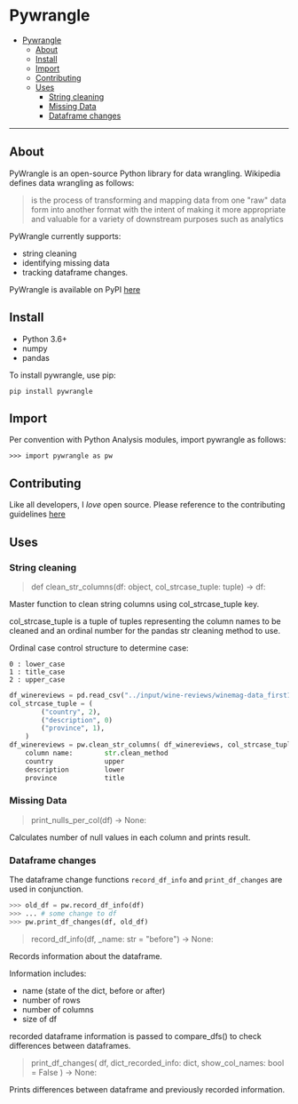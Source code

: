 # Pywrangle
- [Pywrangle](#pywrangle)
  - [About](#about)
  - [Install](#install)
  - [Import](#import)
  - [Contributing](#contributing)
  - [Uses](#uses)
    - [String cleaning](#string-cleaning)
    - [Missing Data](#missing-data)
    - [Dataframe changes](#dataframe-changes)

---

## About
PyWrangle is an open-source Python library for data wrangling. Wikipedia defines data wrangling as follows:
> is the process of transforming and mapping data from one "raw" data form into another format with the intent of making it more appropriate and valuable for a variety of downstream purposes such as analytics

PyWrangle currently supports:
- string cleaning
- identifying missing data
- tracking dataframe changes.


PyWrangle is available on PyPI [here](https://pypi.org/project/pywrangle/)


## Install
- Python 3.6+
- numpy
- pandas

To install pywrangle, use pip:

```
pip install pywrangle
```

## Import

Per convention with Python Analysis modules, import pywrangle as follows:
```
>>> import pywrangle as pw
```

## Contributing
Like all developers, I _love_ open source. Please reference to the contributing guidelines [here]()
<!-- TODO: ADD LINK TO CONTRIbuTING GUIDELINES> -->

## Uses

### String cleaning
> def clean_str_columns(df: object, col_strcase_tuple: tuple) -> df:

Master function to clean string columns using col_strcase_tuple key.

col_strcase_tuple is a tuple of tuples representing the column names to be cleaned
and an ordinal number for the pandas str cleaning method to use.

Ordinal case control structure to determine case:

    0 : lower_case
    1 : title_case
    2 : upper_case

```python
df_winereviews = pd.read_csv("../input/wine-reviews/winemag-data_first150k.csv")
col_strcase_tuple = (
        ("country", 2),
        ("description", 0)
        ("province", 1),
    )
df_winereviews = pw.clean_str_columns( df_winereviews, col_strcase_tuple)
    column name:		str.clean_method
    country     		upper
    description 		lower
    province    		title
```

### Missing Data
> print_nulls_per_col(df) -> None:

Calculates number of null values in each column and prints result.

### Dataframe changes
The dataframe change functions `record_df_info` and `print_df_changes` are used in conjunction.
```python
>>> old_df = pw.record_df_info(df)
>>> ... # some change to df
>>> pw.print_df_changes(df, old_df)
```


> record_df_info(df, _name: str = "before") -> None:

Records information about the dataframe.
    
Information includes:

- name (state of the dict, before or after)
- number of rows
- number of columns
- size of df

recorded dataframe information is passed to compare_dfs()
to check differences between dataframes.

> print_df_changes(
        df,
        dict_recorded_info: dict,
        show_col_names: bool = False
    ) -> None:

Prints differences between dataframe and previously recorded information.


